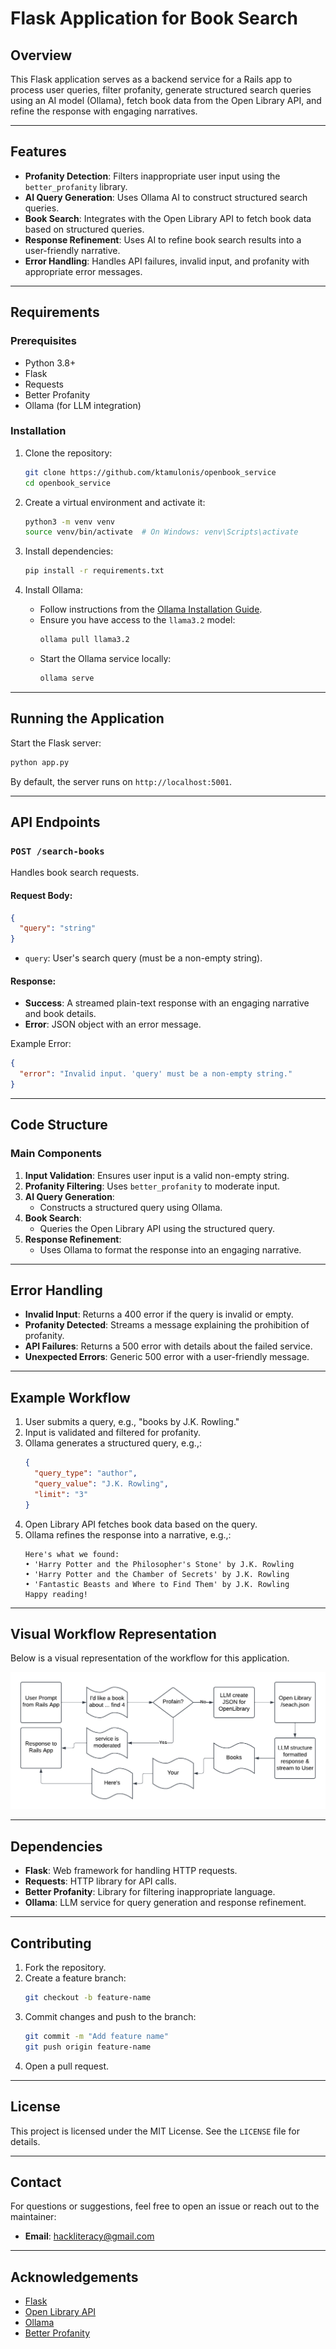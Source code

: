 # Flask Application for Book Search

## Overview
This Flask application serves as a backend service for a Rails app to process user queries, filter profanity, generate structured search queries using an AI model (Ollama), fetch book data from the Open Library API, and refine the response with engaging narratives.

---

## Features
- **Profanity Detection**: Filters inappropriate user input using the `better_profanity` library.
- **AI Query Generation**: Uses Ollama AI to construct structured search queries.
- **Book Search**: Integrates with the Open Library API to fetch book data based on structured queries.
- **Response Refinement**: Uses AI to refine book search results into a user-friendly narrative.
- **Error Handling**: Handles API failures, invalid input, and profanity with appropriate error messages.

---

## Requirements
### Prerequisites
- Python 3.8+
- Flask
- Requests
- Better Profanity
- Ollama (for LLM integration)

### Installation
1. Clone the repository:
   ```bash
   git clone https://github.com/ktamulonis/openbook_service
   cd openbook_service
   ```
2. Create a virtual environment and activate it:
   ```bash
   python3 -m venv venv
   source venv/bin/activate  # On Windows: venv\Scripts\activate
   ```
3. Install dependencies:
   ```bash
   pip install -r requirements.txt
   ```

4. Install Ollama:
   - Follow instructions from the [Ollama Installation Guide](https://ollama.ai/).
   - Ensure you have access to the `llama3.2` model:
     ```bash
     ollama pull llama3.2
     ```
   - Start the Ollama service locally:
     ```bash
     ollama serve
     ```

---

## Running the Application
Start the Flask server:
```bash
python app.py
```
By default, the server runs on `http://localhost:5001`.

---

## API Endpoints
### **`POST /search-books`**
Handles book search requests.

#### Request Body:
```json
{
  "query": "string"
}
```
- `query`: User's search query (must be a non-empty string).

#### Response:
- **Success**: A streamed plain-text response with an engaging narrative and book details.
- **Error**: JSON object with an error message.

Example Error:
```json
{
  "error": "Invalid input. 'query' must be a non-empty string."
}
```

---

## Code Structure
### Main Components
1. **Input Validation**: Ensures user input is a valid non-empty string.
2. **Profanity Filtering**: Uses `better_profanity` to moderate input.
3. **AI Query Generation**:
   - Constructs a structured query using Ollama.
4. **Book Search**:
   - Queries the Open Library API using the structured query.
5. **Response Refinement**:
   - Uses Ollama to format the response into an engaging narrative.

---

## Error Handling
- **Invalid Input**: Returns a 400 error if the query is invalid or empty.
- **Profanity Detected**: Streams a message explaining the prohibition of profanity.
- **API Failures**: Returns a 500 error with details about the failed service.
- **Unexpected Errors**: Generic 500 error with a user-friendly message.

---

## Example Workflow
1. User submits a query, e.g., "books by J.K. Rowling."
2. Input is validated and filtered for profanity.
3. Ollama generates a structured query, e.g.,:
   ```json
   {
     "query_type": "author",
     "query_value": "J.K. Rowling",
     "limit": "3"
   }
   ```
4. Open Library API fetches book data based on the query.
5. Ollama refines the response into a narrative, e.g.,:
   ```text
   Here's what we found:
   • 'Harry Potter and the Philosopher's Stone' by J.K. Rowling
   • 'Harry Potter and the Chamber of Secrets' by J.K. Rowling
   • 'Fantastic Beasts and Where to Find Them' by J.K. Rowling
   Happy reading!
   ```

---

## Visual Workflow Representation
Below is a visual representation of the workflow for this application.

![Application Workflow](diagram.png)

---

## Dependencies
- **Flask**: Web framework for handling HTTP requests.
- **Requests**: HTTP library for API calls.
- **Better Profanity**: Library for filtering inappropriate language.
- **Ollama**: LLM service for query generation and response refinement.

---

## Contributing
1. Fork the repository.
2. Create a feature branch:
   ```bash
   git checkout -b feature-name
   ```
3. Commit changes and push to the branch:
   ```bash
   git commit -m "Add feature name"
   git push origin feature-name
   ```
4. Open a pull request.

---

## License
This project is licensed under the MIT License. See the `LICENSE` file for details.

---

## Contact
For questions or suggestions, feel free to open an issue or reach out to the maintainer:
- **Email**: hackliteracy@gmail.com

---

## Acknowledgements
- [Flask](https://flask.palletsprojects.com/)
- [Open Library API](https://openlibrary.org/developers/api)
- [Ollama](https://ollama.ai/)
- [Better Profanity](https://pypi.org/project/better-profanity/)


